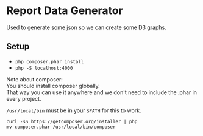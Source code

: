 # Report Data Generator

Used to generate some json so we can create some D3 graphs.

## Setup
* `php composer.phar install`  
* `php -S localhost:4000`

Note about composer:  
You should install composer globally.  
That way you can use it anywhere and we don't need to include the .phar in every project.

`/usr/local/bin` must be in your `$PATH` for this to work.

```
curl -sS https://getcomposer.org/installer | php
mv composer.phar /usr/local/bin/composer
```